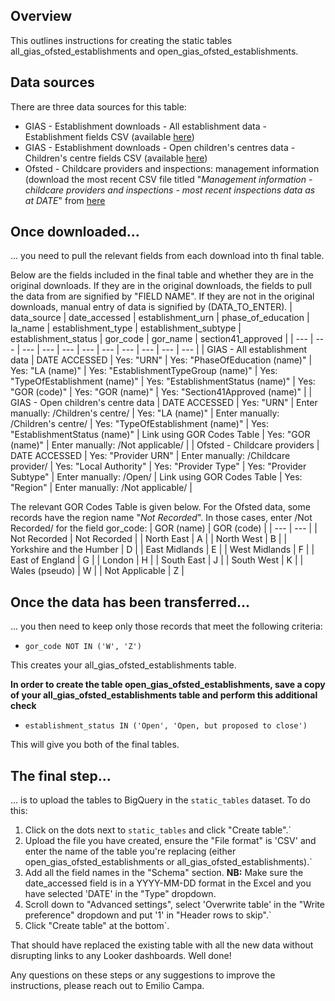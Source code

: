 ## Overview
This outlines instructions for creating the static tables all_gias_ofsted_establishments and open_gias_ofsted_establishments.

## Data sources
There are three data sources for this table:
- GIAS - Establishment downloads - All establishment data - Establishment fields CSV (available [here](https://www.get-information-schools.service.gov.uk/Downloads))
- GIAS - Establishment downloads - Open children's centres data - Children's centre fields CSV (available [here](https://www.get-information-schools.service.gov.uk/Downloads))
- Ofsted - Childcare providers and inspections: management information (download the most recent CSV file titled "*Management information - childcare providers and inspections - most recent inspections data as at DATE*" from [here](https://www.gov.uk/government/statistical-data-sets/childcare-providers-and-inspections-management-information)

## Once downloaded...
... you need to pull the relevant fields from each download into th final table.

Below are the fields included in the final table and whether they are in the original downloads. If they are in the original downloads, the fields to pull the data from are signified by "FIELD NAME". If they are not in the original downloads, manual entry of data is signified by (DATA_TO_ENTER).
| data_source | date_accessed | establishment_urn | phase_of_education | la_name | establishment_type | establishment_subtype | establishment_status | gor_code | gor_name | section41_approved |
| --- | --- | --- | --- | --- | --- | --- | --- | --- | --- | --- |
| GIAS - All establishment data | DATE ACCESSED | Yes: "URN" | Yes: "PhaseOfEducation (name)" | Yes: "LA (name)" | Yes: "EstablishmentTypeGroup (name)" | Yes: "TypeOfEstablishment (name)" | Yes: "EstablishmentStatus (name)" | Yes: "GOR (code)" | Yes: "GOR (name)" | Yes: "Section41Approved (name)" | 
| GIAS - Open children's centre data | DATE ACCESSED | Yes: "URN" | Enter manually: /Children's centre/ | Yes: "LA (name)" | Enter manually: /Children's centre/ | Yes: "TypeOfEstablishment (name)" | Yes: "EstablishmentStatus (name)" | Link using GOR Codes Table | Yes: "GOR (name)" | Enter manually: /Not applicable/ |
| Ofsted - Childcare providers | DATE ACCESSED | Yes: "Provider URN" | Enter manually: /Childcare provider/ | Yes: "Local Authority" | Yes: "Provider Type" | Yes: "Provider Subtype" | Enter manually: /Open/ | Link using GOR Codes Table | Yes: "Region" | Enter manually: /Not applicable/ |

The relevant GOR Codes Table is given below. For the Ofsted data, some records have the region name "*Not Recorded*". In those cases, enter /Not Recorded/ for the field gor_code:
| GOR (name) | GOR (code) |
| --- | --- |
| Not Recorded | Not Recorded | 
| North East | A | 
| North West | B | 
| Yorkshire and the Humber | D | 
| East Midlands | E | 
| West Midlands | F | 
| East of England | G | 
| London | H | 
| South East | J | 
| South West | K | 
| Wales (pseudo) | W | 
| Not Applicable | Z | 


## Once the data has been transferred...
... you then need to keep only those records that meet the following criteria:
- `gor_code NOT IN ('W', 'Z')`

This creates your all_gias_ofsted_establishments table.

**In order to create the table open_gias_ofsted_establishments, save a copy of your all_gias_ofsted_establishments table and perform this additional check**
- `establishment_status IN ('Open', 'Open, but proposed to close')`

This will give you both of the final tables.

## The final step...
... is to upload the tables to BigQuery in the `static_tables` dataset. To do this:
1) Click on the dots next to `static_tables` and click "Create table".`
2) Upload the file you have created, ensure the "File format" is 'CSV' and enter the name of the table you're replacing (either open_gias_ofsted_establishments or all_gias_ofsted_establishments).`
3) Add all the field names in the "Schema" section. **NB:** Make sure the date_accessed field is in a YYYY-MM-DD format in the Excel and you have selected 'DATE' in the "Type" dropdown.
4) Scroll down to "Advanced settings", select 'Overwrite table' in the "Write preference" dropdown and put '1' in "Header rows to skip".`
5) Click "Create table" at the bottom`.

That should have replaced the existing table with all the new data without disrupting links to any Looker dashboards. Well done!

Any questions on these steps or any suggestions to improve the instructions, please reach out to Emilio Campa.
